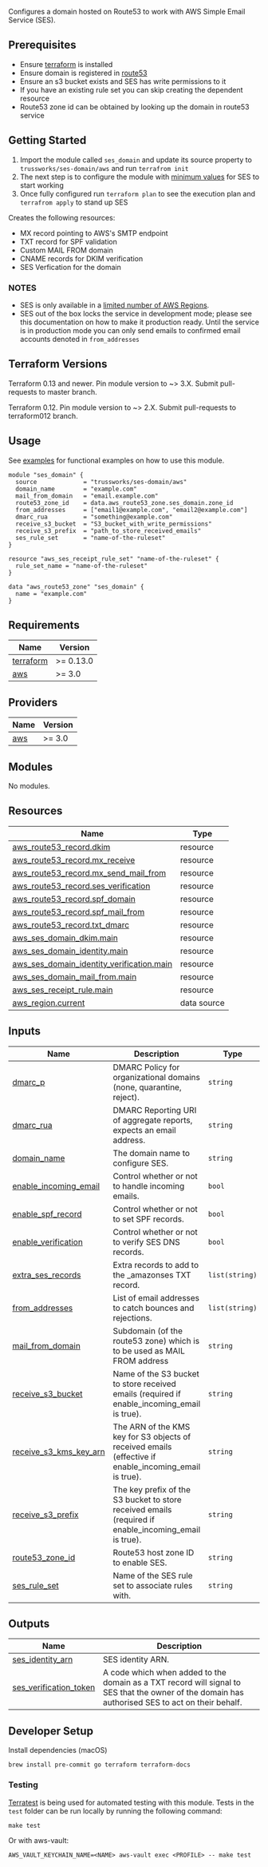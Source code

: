 Configures a domain hosted on Route53 to work with AWS Simple Email Service (SES).

## Prerequisites

* Ensure [terraform](https://www.terraform.io/intro/getting-started/install.html) is installed
* Ensure domain is registered in [route53](https://aws.amazon.com/route53/)
* Ensure an s3 bucket exists and SES has write permissions to it
* If you have an existing rule set you can skip creating the dependent resource
* Route53 zone id can be obtained by looking up the domain in route53 service

## Getting Started

1. Import the module called `ses_domain` and update its source property to `trussworks/ses-domain/aws` and run `terrafrom init`
2. The next step is to configure the module with [minimum values](#usage) for SES to start working
3. Once fully configured run `terraform plan` to see the execution plan and `terrafrom apply` to stand up SES

Creates the following resources:

* MX record pointing to AWS's SMTP endpoint
* TXT record for SPF validation
* Custom MAIL FROM domain
* CNAME records for DKIM verification
* SES Verfication for the domain

### NOTES

* SES is only available in a [limited number of AWS Regions](https://docs.aws.amazon.com/general/latest/gr/ses.html).
* SES out of the box locks the service in development mode; please see this documentation on how to make it production ready. Until the service is in production mode you can only send emails to confirmed email accounts denoted in `from_addresses`

## Terraform Versions

Terraform 0.13 and newer. Pin module version to ~> 3.X. Submit pull-requests to master branch.

Terraform 0.12. Pin module version to ~> 2.X. Submit pull-requests to terraform012 branch.

## Usage

See [examples](examples/) for functional examples on how to use this module.

```hcl
module "ses_domain" {
  source             = "trussworks/ses-domain/aws"
  domain_name        = "example.com"
  mail_from_domain   = "email.example.com"
  route53_zone_id    = data.aws_route53_zone.ses_domain.zone_id
  from_addresses     = ["email1@example.com", "email2@example.com"]
  dmarc_rua          = "something@example.com"
  receive_s3_bucket  = "S3_bucket_with_write_permissions"
  receive_s3_prefix  = "path_to_store_received_emails"
  ses_rule_set       = "name-of-the-ruleset"
}

resource "aws_ses_receipt_rule_set" "name-of-the-ruleset" {
  rule_set_name = "name-of-the-ruleset"
}

data "aws_route53_zone" "ses_domain" {
  name = "example.com"
}
```

<!-- BEGINNING OF PRE-COMMIT-TERRAFORM DOCS HOOK -->
## Requirements

| Name | Version |
|------|---------|
| <a name="requirement_terraform"></a> [terraform](#requirement\_terraform) | >= 0.13.0 |
| <a name="requirement_aws"></a> [aws](#requirement\_aws) | >= 3.0 |

## Providers

| Name | Version |
|------|---------|
| <a name="provider_aws"></a> [aws](#provider\_aws) | >= 3.0 |

## Modules

No modules.

## Resources

| Name | Type |
|------|------|
| [aws_route53_record.dkim](https://registry.terraform.io/providers/hashicorp/aws/latest/docs/resources/route53_record) | resource |
| [aws_route53_record.mx_receive](https://registry.terraform.io/providers/hashicorp/aws/latest/docs/resources/route53_record) | resource |
| [aws_route53_record.mx_send_mail_from](https://registry.terraform.io/providers/hashicorp/aws/latest/docs/resources/route53_record) | resource |
| [aws_route53_record.ses_verification](https://registry.terraform.io/providers/hashicorp/aws/latest/docs/resources/route53_record) | resource |
| [aws_route53_record.spf_domain](https://registry.terraform.io/providers/hashicorp/aws/latest/docs/resources/route53_record) | resource |
| [aws_route53_record.spf_mail_from](https://registry.terraform.io/providers/hashicorp/aws/latest/docs/resources/route53_record) | resource |
| [aws_route53_record.txt_dmarc](https://registry.terraform.io/providers/hashicorp/aws/latest/docs/resources/route53_record) | resource |
| [aws_ses_domain_dkim.main](https://registry.terraform.io/providers/hashicorp/aws/latest/docs/resources/ses_domain_dkim) | resource |
| [aws_ses_domain_identity.main](https://registry.terraform.io/providers/hashicorp/aws/latest/docs/resources/ses_domain_identity) | resource |
| [aws_ses_domain_identity_verification.main](https://registry.terraform.io/providers/hashicorp/aws/latest/docs/resources/ses_domain_identity_verification) | resource |
| [aws_ses_domain_mail_from.main](https://registry.terraform.io/providers/hashicorp/aws/latest/docs/resources/ses_domain_mail_from) | resource |
| [aws_ses_receipt_rule.main](https://registry.terraform.io/providers/hashicorp/aws/latest/docs/resources/ses_receipt_rule) | resource |
| [aws_region.current](https://registry.terraform.io/providers/hashicorp/aws/latest/docs/data-sources/region) | data source |

## Inputs

| Name | Description | Type | Default | Required |
|------|-------------|------|---------|:--------:|
| <a name="input_dmarc_p"></a> [dmarc\_p](#input\_dmarc\_p) | DMARC Policy for organizational domains (none, quarantine, reject). | `string` | `"none"` | no |
| <a name="input_dmarc_rua"></a> [dmarc\_rua](#input\_dmarc\_rua) | DMARC Reporting URI of aggregate reports, expects an email address. | `string` | n/a | yes |
| <a name="input_domain_name"></a> [domain\_name](#input\_domain\_name) | The domain name to configure SES. | `string` | n/a | yes |
| <a name="input_enable_incoming_email"></a> [enable\_incoming\_email](#input\_enable\_incoming\_email) | Control whether or not to handle incoming emails. | `bool` | `true` | no |
| <a name="input_enable_spf_record"></a> [enable\_spf\_record](#input\_enable\_spf\_record) | Control whether or not to set SPF records. | `bool` | `true` | no |
| <a name="input_enable_verification"></a> [enable\_verification](#input\_enable\_verification) | Control whether or not to verify SES DNS records. | `bool` | `true` | no |
| <a name="input_extra_ses_records"></a> [extra\_ses\_records](#input\_extra\_ses\_records) | Extra records to add to the \_amazonses TXT record. | `list(string)` | `[]` | no |
| <a name="input_from_addresses"></a> [from\_addresses](#input\_from\_addresses) | List of email addresses to catch bounces and rejections. | `list(string)` | `null` | no |
| <a name="input_mail_from_domain"></a> [mail\_from\_domain](#input\_mail\_from\_domain) | Subdomain (of the route53 zone) which is to be used as MAIL FROM address | `string` | n/a | yes |
| <a name="input_receive_s3_bucket"></a> [receive\_s3\_bucket](#input\_receive\_s3\_bucket) | Name of the S3 bucket to store received emails (required if enable\_incoming\_email is true). | `string` | `""` | no |
| <a name="input_receive_s3_kms_key_arn"></a> [receive\_s3\_kms\_key\_arn](#input\_receive\_s3\_kms\_key\_arn) | The ARN of the KMS key for S3 objects of received emails (effective if enable\_incoming\_email is true). | `string` | `null` | no |
| <a name="input_receive_s3_prefix"></a> [receive\_s3\_prefix](#input\_receive\_s3\_prefix) | The key prefix of the S3 bucket to store received emails (required if enable\_incoming\_email is true). | `string` | `""` | no |
| <a name="input_route53_zone_id"></a> [route53\_zone\_id](#input\_route53\_zone\_id) | Route53 host zone ID to enable SES. | `string` | n/a | yes |
| <a name="input_ses_rule_set"></a> [ses\_rule\_set](#input\_ses\_rule\_set) | Name of the SES rule set to associate rules with. | `string` | `null` | no |

## Outputs

| Name | Description |
|------|-------------|
| <a name="output_ses_identity_arn"></a> [ses\_identity\_arn](#output\_ses\_identity\_arn) | SES identity ARN. |
| <a name="output_ses_verification_token"></a> [ses\_verification\_token](#output\_ses\_verification\_token) | A code which when added to the domain as a TXT record will signal to SES that the owner of the domain has authorised SES to act on their behalf. |
<!-- END OF PRE-COMMIT-TERRAFORM DOCS HOOK -->

## Developer Setup

Install dependencies (macOS)

```shell
brew install pre-commit go terraform terraform-docs
```

### Testing

[Terratest](https://github.com/gruntwork-io/terratest) is being used for
automated testing with this module. Tests in the `test` folder can be run
locally by running the following command:

```shell
make test
```

Or with aws-vault:

```shell
AWS_VAULT_KEYCHAIN_NAME=<NAME> aws-vault exec <PROFILE> -- make test
```

